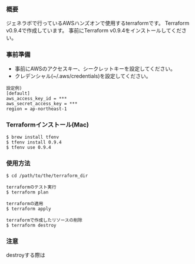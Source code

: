 ### 概要
ジェネラボで行っているAWSハンズオンで使用するterraformです。
Terraform v0.9.4で作成しています。
事前にTerraform v0.9.4をインストールしてください。

### 事前準備
* 事前にAWSのアクセスキー、シークレットキーを設定してください。
* クレデンシャル(~/.aws/credentials)を設定してください。
```
設定例)
[default]
aws_access_key_id = ***
aws_secret_access_key = ***
region = ap-northeast-1
```

### Terraformインストール(Mac)
```
$ brew install tfenv
$ tfenv install 0.9.4
$ tfenv use 0.9.4
```

### 使用方法
```
$ cd /path/to/the/terraform_dir

terraformのテスト実行
$ terraform plan

terraformの適用
$ terraform apply

terraformで作成したリソースの削除
$ terraform destroy
```

### 注意
destroyする際は